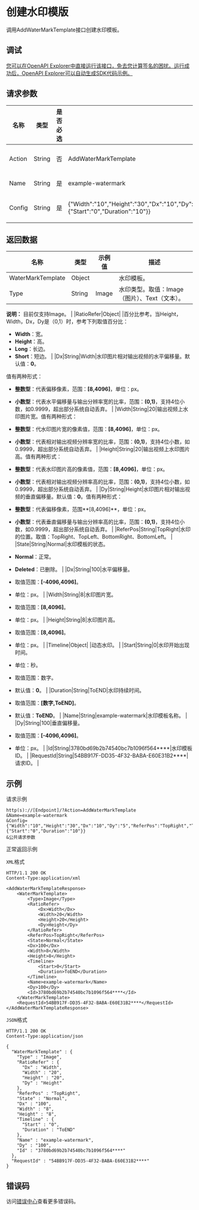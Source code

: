 # 创建水印模版

调用AddWaterMarkTemplate接口创建水印模板。

## 调试

[您可以在OpenAPI Explorer中直接运行该接口，免去您计算签名的困扰。运行成功后，OpenAPI Explorer可以自动生成SDK代码示例。](https://api.aliyun.com/#product=Mts&api=AddWaterMarkTemplate&type=RPC&version=2014-06-18)

## 请求参数

|名称|类型|是否必选|示例值|描述|
|--|--|----|---|--|
|Action|String|否|AddWaterMarkTemplate|操作接口名，系统规定参数，取值：**AddWaterMarkTemplate**。 |
|Name|String|是|example-watermark|模板名称。最大长度128字节。 |
|Config|String|是|\{"Width":"10","Height":"30","Dx":"10","Dy":"5","ReferPos":"TopRight","Type":"Image","Timeline":\{"Start":"0","Duration":"10"\}\}|水印模板配置。JSON对象，请参见[附录-水印模板配置详情](https://icms.alibaba-inc.com/content/mps/cc2a58?l=1&m=16051&n=11477)。 |

## 返回数据

|名称|类型|示例值|描述|
|--|--|---|--|
|WaterMarkTemplate|Object| |水印模板。 |
|Type|String|Image|水印类型。取值：Image（图片）、Text（文本）。

 **说明：** 目前仅支持Image。 |
|RatioRefer|Object| |百分比参考。当Height，Width，Dx，Dy是（0,1）时，参考下列取值百分比：

 -   **Width**：宽。
-   **Height**：高。
-   **Long**：长边。
-   **Short**：短边。 |
|Dx|String|Width|水印图片相对输出视频的水平偏移量。默认值：**0**。

 值有两种形式：

 -   **整数型**：代表偏移像素，范围：**\[8,4096\]**，单位：px。
-   **小数型**：代表水平偏移量与输出分辨率宽的比率，范围：**\(0,1\)**，支持4位小数，如0.9999，超出部分系统自动丢弃。 |
|Width|String|20|输出视频上水印图片宽。值有两种形式：

 -   **整数型**：代水印图片宽的像素值，范围：**\[8,4096\]**，单位：px。
-   **小数型**：代表相对输出视频分辨率宽的比率，范围：**\(0,1\)**，支持4位小数，如0.9999，超出部分系统自动丢弃。 |
|Height|String|20|输出视频上水印图片高。值有两种形式：

 -   **整数型**：代表水印图片高的像素值，范围：**\[8,4096\]**，单位：px。
-   **小数型**：代表相对输出视频分辨率高的比率，范围：**\(0,1\)**，支持4位小数，如0.9999，超出部分系统自动丢弃。 |
|Dy|String|Height|水印图片相对输出视频的垂直偏移量。默认值：**0**。值有两种形式：

 -   **整数型**：代表偏移像素，范围**\[8,4096\]**，单位：px。
-   **小数型**：代表垂直偏移量与输出分辨率高的比率，范围：**\(0,1\)**，支持4位小数，如0.9999，超出部分系统自动丢弃。 |
|ReferPos|String|TopRight|水印的位置。取值：TopRight、TopLeft、BottomRight、BottomLeft。 |
|State|String|Normal|水印模板的状态。

 -   **Normal**：正常。
-   **Deleted**：已删除。 |
|Dx|String|100|水平偏移量。

 -   取值范围：**\[-4096,4096\]**。
-   单位：px。 |
|Width|String|8|水印图片宽。

 -   取值范围：**\[8,4096\]**。
-   单位：px。 |
|Height|String|8|水印图片高。

 -   取值范围：**\[8,4096\]**。
-   单位：px。 |
|Timeline|Object| |动态水印。 |
|Start|String|0|水印开始出现时间。

 -   单位：秒。
-   取值范围：数字。
-   默认值：**0**。 |
|Duration|String|ToEND|水印持续时间。

 -   取值范围：**\[数字,ToEND\]**。
-   默认值：**ToEND**。 |
|Name|String|example-watermark|水印模板名称。 |
|Dy|String|100|垂直偏移量。

 -   取值范围：**\[-4096,4096\]**。
-   单位：px。 |
|Id|String|3780bd69b2b74540bc7b1096f564\*\*\*\*|水印模板ID。 |
|RequestId|String|54BB917F-DD35-4F32-BABA-E60E31B2\*\*\*\*|请求ID。 |

## 示例

请求示例

```
http(s)://[Endpoint]/?Action=AddWaterMarkTemplate
&Name=example-watermark
&Config={"Width":"10","Height":"30","Dx":"10","Dy":"5","ReferPos":"TopRight","Type":"Image","Timeline":{"Start":"0","Duration":"10"}}
&公共请求参数
```

正常返回示例

`XML`格式

```
HTTP/1.1 200 OK
Content-Type:application/xml

<AddWaterMarkTemplateResponse>
    <WaterMarkTemplate>
        <Type>Image</Type>
        <RatioRefer>
            <Dx>Width</Dx>
            <Width>20</Width>
            <Height>20</Height>
            <Dy>Height</Dy>
        </RatioRefer>
        <ReferPos>TopRight</ReferPos>
        <State>Normal</State>
        <Dx>100</Dx>
        <Width>8</Width>
        <Height>8</Height>
        <Timeline>
            <Start>0</Start>
            <Duration>ToEND</Duration>
        </Timeline>
        <Name>example-watermark</Name>
        <Dy>100</Dy>
        <Id>3780bd69b2b74540bc7b1096f564****</Id>
    </WaterMarkTemplate>
    <RequestId>54BB917F-DD35-4F32-BABA-E60E31B2****</RequestId>
</AddWaterMarkTemplateResponse>
```

`JSON`格式

```
HTTP/1.1 200 OK
Content-Type:application/json

{
  "WaterMarkTemplate" : {
    "Type" : "Image",
    "RatioRefer" : {
      "Dx" : "Width",
      "Width" : "20",
      "Height" : "20",
      "Dy" : "Height"
    },
    "ReferPos" : "TopRight",
    "State" : "Normal",
    "Dx" : "100",
    "Width" : "8",
    "Height" : "8",
    "Timeline" : {
      "Start" : "0",
      "Duration" : "ToEND"
    },
    "Name" : "example-watermark",
    "Dy" : "100",
    "Id" : "3780bd69b2b74540bc7b1096f564****"
  },
  "RequestId" : "54BB917F-DD35-4F32-BABA-E60E31B2****"
}
```

## 错误码

访问[错误中心](https://error-center.aliyun.com/status/product/Mts)查看更多错误码。


